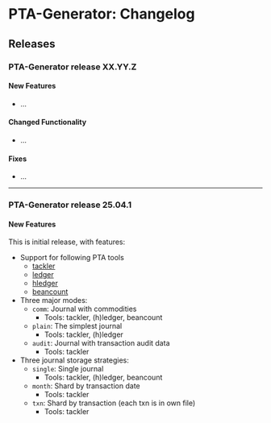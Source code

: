 # PTA-Generator: Changelog

## Releases

### PTA-Generator release XX.YY.Z

#### New Features

* ...

#### Changed Functionality

* ...

#### Fixes

* ...


***

### PTA-Generator release 25.04.1

#### New Features

This is initial release, with features:

* Support for following PTA tools
  * [tackler](https://tackler.e257.fi/)
  * [ledger](https://ledger-cli.org/)
  * [hledger](https://hledger.org/)
  * [beancount](https://beancount.github.io/)
* Three major modes: 
  * `comm`: Journal with commodities
    * Tools: tackler, (h)ledger, beancount
  * `plain`: The simplest journal
    * Tools: tackler, (h)ledger
  * `audit`: Journal with transaction audit data  
    * Tools: tackler
* Three journal storage strategies:
  * `single`: Single journal
    * Tools: tackler, (h)ledger, beancount
  * `month`: Shard by transaction date
    * Tools: tackler
  * `txn`: Shard by transaction (each txn is in own file)
    * Tools: tackler

